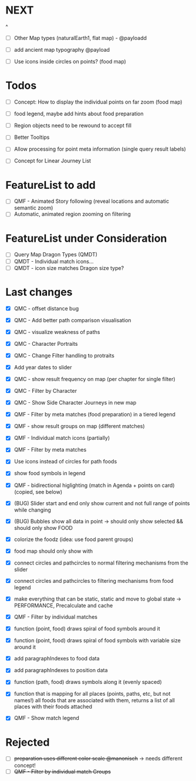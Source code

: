 # NEXT
  ^
- [ ] Other Map types (naturalEarth1, flat map) - @payloadd

- [ ] add ancient map typography @payload
- [ ] Use icons inside circles on points? (food map)

# Todos

- [ ] Concept: How to display the individual points on far zoom (food map)

- [ ] food legend, maybe add hints about food preparation

- [ ] Region objects need to be rewound to accept fill
- [ ] Better Tooltips
- [ ] Allow processing for point meta information (single query result labels)

- [ ] Concept for Linear Journey List

# FeatureList to add
- [ ] QMF - Animated Story following (reveal locations and automatic semantic zoom)
- [ ] Automatic, animated region zooming on filtering

# FeatureList under Consideration

- [ ] Query Map Dragon Types (QMDT)
- [ ] QMDT - Individual match icons...
- [ ] QMDT - icon size matches Dragon size type?

# Last changes

- [x] QMC - offset distance bug
- [x] QMC - Add better path comparison visualisation
- [x] QMC - visualize weakness of paths

- [x] QMC - Character Portraits
- [x] QMC - Change Filter handling to protraits

- [x] Add year dates to slider

- [x] QMC - show result frequency on map (per chapter for single filter)
- [x] QMC - Filter by Character
- [x] QMC - Show Side Character Journeys in new map
- [x] QMF - Filter by meta matches (food preparation) in a tiered legend
- [x] QMF - show result groups on map (different matches)
- [x] QMF - Individual match icons (partially)
- [x] QMF - Filter by meta matches
- [x] Use icons instead of circles for path foods
- [x] show food symbols in legend
- [x] QMF - bidirectional higlighting (match in Agenda + points on card) (copied, see below)
- [x] (BUG) Slider start and end only show current and not full range of points while changing
- [x] (BUG) Bubbles show all data in point -> should only show selected && should only show FOOD
- [x] colorize the foodz (idea: use food parent groups)

- [x] food map should only show with
- [x] connect circles and pathcircles to normal filtering mechanisms from the slider
- [x] connect circles and pathcircles to filtering mechanisms from food legend

- [x] make everything that can be static, static and move to global state -> PERFORMANCE, Precalculate and cache

- [x] QMF - Filter by individual matches
- [x] function (point, food) draws spiral of food symbols around it
- [x] function (point, food) draws spiral of food symbols with variable size around it
- [x] add paragraphIndexes to food data
- [x] add paragraphIndexes to position data
- [x] function (path, food) draws symbols along it (evenly spaced)

- [x] function that is mapping for all places (points, paths, etc, but not names!)
      all foods that are associated with them, returns a list of all places with their foods attached

- [x] QMF - Show match legend

# Rejected

- [ ] ~~preparation uses different color scale @manonisch~~ -> needs different concept!
- [ ] ~~QMF - Filter by individual match Groups~~
